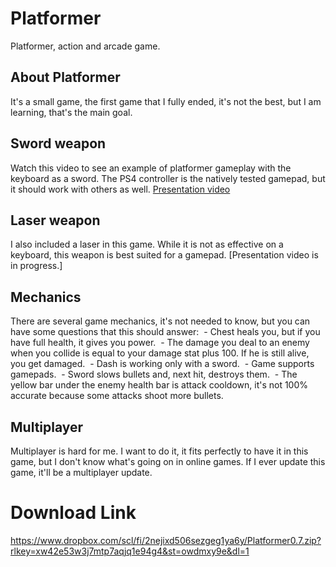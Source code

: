 # Platformer
Platformer, action and arcade game.

## About Platformer
It's a small game, the first game that I fully ended, it's not the best, but I am learning, that's the main goal.

## Sword weapon
Watch this video to see an example of platformer gameplay with the keyboard as a sword. The PS4 controller is the natively tested gamepad, but it should work with others as well.
[Presentation video](https://www.dropbox.com/scl/fi/xquoc1q2r9nmyk3jhqwm7/Platformer.mp4?rlkey=frj7sw7vl09bf9wmrktryz5sn&st=e650mxck&dl=0)

## Laser weapon
I also included a laser in this game. While it is not as effective on a keyboard, this weapon is best suited for a gamepad.
[Presentation video is in progress.]

## Mechanics
There are several game mechanics, it's not needed to know, but you can have some questions that this should answer:
 - Chest heals you, but if you have full health, it gives you power.
 - The damage you deal to an enemy when you collide is equal to your damage stat plus 100. If he is still alive, you get damaged.
 - Dash is working only with a sword.
 - Game supports gamepads.
 - Sword slows bullets and, next hit, destroys them.
 - The yellow bar under the enemy health bar is attack cooldown, it's not 100% accurate because some attacks shoot more bullets.

## Multiplayer
Multiplayer is hard for me. I want to do it, it fits perfectly to have it in this game, but I don't know what's going on in online games.
If I ever update this game, it'll be a multiplayer update.

# Download Link
https://www.dropbox.com/scl/fi/2nejixd506sezgeg1ya6y/Platformer0.7.zip?rlkey=xw42e53w3j7mtp7aqjq1e94g4&st=owdmxy9e&dl=1
